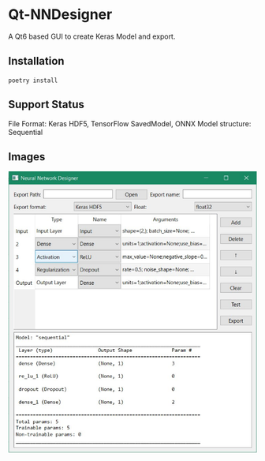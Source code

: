 # Qt-NNDesigner

A Qt6 based GUI to create Keras Model and export.

## Installation

    poetry install

## Support Status

File Format: Keras HDF5, TensorFlow SavedModel, ONNX
Model structure: Sequential

## Images

![interface](image/interface.jpg)

